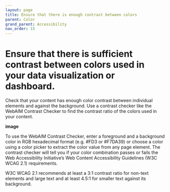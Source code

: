 ```yaml
---
layout: page
title: Ensure that there is enough contrast between colors
parent: Color
grand_parent: Accessibility
nav_order: 15
---
```


# Ensure that there is sufficient contrast between colors used in your data visualization or dashboard. 

Check that your content has enough color contrast between individual elements and against the background. Use a contrast checker like the WebAIM Contrast Checker to find the contrast ratio of the colors used in your content. 

**image**

To use the WebAIM Contrast Checker, enter a foreground and a background color in RGB hexadecimal format (e.g. #FD3 or #F7DA39) or choose a color using a color picker to extract the color value from any page element. The contrast checker will tell you if your color combination passes or fails the Web Accessibility Initiative’s Web Content Accessibility Guidelines (W3C WCAG 2.1) requirements.

W3C WCAG 2.1 recommends at least a 3:1 contrast ratio for non-text elements and large text and at least 4.5:1 for smaller text against its background. 
